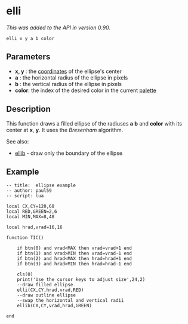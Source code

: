 # elli

_This was added to the API in version 0.90._

`elli x y a b color`

## Parameters

* **x, y** : the [coordinates](coordinate) of the ellipse's center
* **a** : the horizontal radius of the ellipse in pixels
* **b** : the vertical radius of the ellipse in pixels
* **color**: the index of the desired color in the current [palette](palette)

## Description

This function draws a filled ellipse of the radiuses **a** **b** and **color** with its center at **x**, **y**. It uses the _Bresenham_ algorithm.

See also:

- [ellib](ellib) - draw only the boundary of the ellipse

## Example

```
-- title:  ellipse example
-- author: paul59
-- script: lua

local CX,CY=120,68
local RED,GREEN=2,6
local MIN,MAX=8,48

local hrad,vrad=16,16

function TIC()

	if btn(0) and vrad<MAX then vrad=vrad+1 end
	if btn(1) and vrad>MIN then vrad=vrad-1 end
	if btn(2) and hrad<MAX then hrad=hrad+1 end
	if btn(3) and hrad>MIN then hrad=hrad-1 end

	cls(0)
	print('Use the cursor keys to adjust size',24,2)
	--draw filled ellipse
	elli(CX,CY,hrad,vrad,RED)
	--draw outline ellipse
	--swap the horizontal and vertical radii
	ellib(CX,CY,vrad,hrad,GREEN)

end
```
